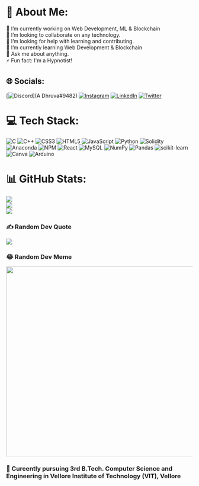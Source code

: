 # 💫 About Me:
🔭 I’m currently working on Web Development, ML & Blockchain <br>👯 I’m looking to collaborate on any technology.<br>🤝 I’m looking for help with learning and contributing.<br>🌱 I’m currently learning Web Development & Blockchain <br>💬 Ask me about anything.<br>⚡ Fun fact: I'm a Hypnotist!


## 🌐 Socials:
[![Discord](https://img.shields.io/badge/Discord-%237289DA.svg?logo=discord&logoColor=white)](A Dhruva#9482) [![Instagram](https://img.shields.io/badge/Instagram-%23E4405F.svg?logo=Instagram&logoColor=white)](https://instagram.com/pyro_luminosity_praxis) [![LinkedIn](https://img.shields.io/badge/LinkedIn-%230077B5.svg?logo=linkedin&logoColor=white)](https://linkedin.com/in/adhruva) [![Twitter](https://img.shields.io/badge/Twitter-%231DA1F2.svg?logo=Twitter&logoColor=white)](https://twitter.com/@adhruva2002) 

# 💻 Tech Stack:
![C](https://img.shields.io/badge/c-%2300599C.svg?style=for-the-badge&logo=c&logoColor=white) ![C++](https://img.shields.io/badge/c++-%2300599C.svg?style=for-the-badge&logo=c%2B%2B&logoColor=white) ![CSS3](https://img.shields.io/badge/css3-%231572B6.svg?style=for-the-badge&logo=css3&logoColor=white) ![HTML5](https://img.shields.io/badge/html5-%23E34F26.svg?style=for-the-badge&logo=html5&logoColor=white) ![JavaScript](https://img.shields.io/badge/javascript-%23323330.svg?style=for-the-badge&logo=javascript&logoColor=%23F7DF1E) ![Python](https://img.shields.io/badge/python-3670A0?style=for-the-badge&logo=python&logoColor=ffdd54) ![Solidity](https://img.shields.io/badge/Solidity-%23363636.svg?style=for-the-badge&logo=solidity&logoColor=white) ![Anaconda](https://img.shields.io/badge/Anaconda-%2344A833.svg?style=for-the-badge&logo=anaconda&logoColor=white) ![NPM](https://img.shields.io/badge/NPM-%23000000.svg?style=for-the-badge&logo=npm&logoColor=white) ![React](https://img.shields.io/badge/react-%2320232a.svg?style=for-the-badge&logo=react&logoColor=%2361DAFB) ![MySQL](https://img.shields.io/badge/mysql-%2300f.svg?style=for-the-badge&logo=mysql&logoColor=white) ![NumPy](https://img.shields.io/badge/numpy-%23013243.svg?style=for-the-badge&logo=numpy&logoColor=white) ![Pandas](https://img.shields.io/badge/pandas-%23150458.svg?style=for-the-badge&logo=pandas&logoColor=white) ![scikit-learn](https://img.shields.io/badge/scikit--learn-%23F7931E.svg?style=for-the-badge&logo=scikit-learn&logoColor=white) ![Canva](https://img.shields.io/badge/Canva-%2300C4CC.svg?style=for-the-badge&logo=Canva&logoColor=white) ![Arduino](https://img.shields.io/badge/-Arduino-00979D?style=for-the-badge&logo=Arduino&logoColor=white)
# 📊 GitHub Stats:
![](https://github-readme-stats.vercel.app/api?username=DeeKay02&theme=chartreuse-dark&hide_border=false&include_all_commits=true&count_private=true)<br/>
![](https://github-readme-streak-stats.herokuapp.com/?user=DeeKay02&theme=chartreuse-dark&hide_border=false)<br/>
![](https://github-readme-stats.vercel.app/api/top-langs/?username=DeeKay02&theme=chartreuse-dark&hide_border=false&include_all_commits=true&count_private=true&layout=compact)

### ✍️ Random Dev Quote
![](https://quotes-github-readme.vercel.app/api?type=horizontal&theme=tokyonight)

### 😂 Random Dev Meme
<img src="https://random-memer.herokuapp.com/" width="512px"/>

### 🏫 Cureently pursuing 3rd B.Tech. Computer Science and Engineering in Vellore Institute of Technology (VIT), Vellore
